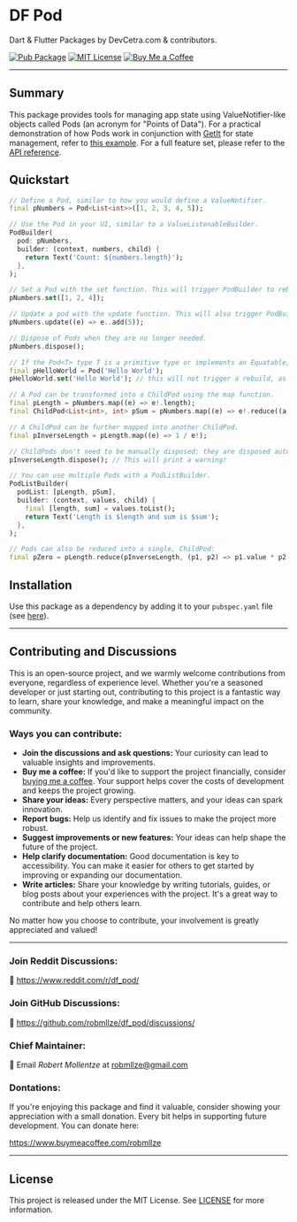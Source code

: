 # DF Pod

Dart & Flutter Packages by DevCetra.com & contributors.

[![Pub Package](https://img.shields.io/pub/v/df_pod.svg)](https://pub.dev/packages/df_pod)
[![MIT License](https://img.shields.io/badge/License-MIT-blue.svg)](https://raw.githubusercontent.com/robmllze/df_pod/main/LICENSE)
[![Buy Me a Coffee](https://img.shields.io/badge/-buy_me_a%C2%A0coffee-gray?logo=buy-me-a-coffee)](https://www.buymeacoffee.com/robmllze)

---

## Summary

This package provides tools for managing app state using ValueNotifier-like objects called Pods (an acronym for "Points of Data"). For a practical demonstration of how Pods work in conjunction with [GetIt](https://pub.dev/packages/get_it) for state management, refer to [this example](https://pub.dev/packages/df_pod/example). For a full feature set, please refer to the [API reference](https://pub.dev/documentation/df_pod/).

## Quickstart

```dart
// Define a Pod, similar to how you would define a ValueNotifier.
final pNumbers = Pod<List<int>>([1, 2, 3, 4, 5]);

// Use the Pod in your UI, similar to a ValueListenableBuilder.
PodBuilder(
  pod: pNumbers,
  builder: (context, numbers, child) {
    return Text('Count: ${numbers.length}');
  },
);

// Set a Pod with the set function. This will trigger PodBuilder to rebuild.
pNumbers.set([1, 2, 4]);

// Update a pod with the update function. This will also trigger PodBuilder to rebuild.
pNumbers.update((e) => e..add(5));

// Dispose of Pods when they are no longer needed.
pNumbers.dispose();

// If the Pod<T> type T is a primitive type or implements an Equatable, the PodBuilder will only rebuild if the Pod's value actually changed.
final pHelloWorld = Pod('Hello World');
pHelloWorld.set('Hello World'); // this will not trigger a rebuild, as String is a primitive, pass-by-value type.

// A Pod can be transformed into a ChildPod using the map function.
final pLength = pNumbers.map((e) => e!.length);
final ChildPod<List<int>, int> pSum = pNumbers.map((e) => e!.reduce((a, b) => a + b));

// A ChildPod can be further mapped into another ChildPod.
final pInverseLength = pLength.map((e) => 1 / e!);

// ChildPods don't need to be manually disposed; they are disposed automatically when their parent is disposed.
pInverseLength.dispose(); // This will print a warning!

// You can use multiple Pods with a PodListBuilder.
PodListBuilder(
  podList: [pLength, pSum],
  builder: (context, values, child) {
    final [length, sum] = values.toList();
    return Text('Length is $length and sum is $sum');
  },
);

// Pods can also be reduced into a single, ChildPod:
final pZero = pLength.reduce(pInverseLength, (p1, p2) => p1.value * p2.value); // pZero will be disposed if either pLength or pInverseLength is disposed.
```

## Installation

Use this package as a dependency by adding it to your `pubspec.yaml` file (see [here](https://pub.dev/packages/df_pod/install)).

---

## Contributing and Discussions

This is an open-source project, and we warmly welcome contributions from everyone, regardless of experience level. Whether you're a seasoned developer or just starting out, contributing to this project is a fantastic way to learn, share your knowledge, and make a meaningful impact on the community.

### Ways you can contribute:

- **Join the discussions and ask questions:** Your curiosity can lead to valuable insights and improvements.
- **Buy me a coffee:** If you'd like to support the project financially, consider [buying me a coffee](https://www.buymeacoffee.com/robmllze). Your support helps cover the costs of development and keeps the project growing.
- **Share your ideas:** Every perspective matters, and your ideas can spark innovation.
- **Report bugs:** Help us identify and fix issues to make the project more robust.
- **Suggest improvements or new features:** Your ideas can help shape the future of the project.
- **Help clarify documentation:** Good documentation is key to accessibility. You can make it easier for others to get started by improving or expanding our documentation.
- **Write articles:** Share your knowledge by writing tutorials, guides, or blog posts about your experiences with the project. It's a great way to contribute and help others learn.

No matter how you choose to contribute, your involvement is greatly appreciated and valued!

---

### Join Reddit Discussions:

💬 https://www.reddit.com/r/df_pod/

### Join GitHub Discussions:

💬 https://github.com/robmllze/df_pod/discussions/

### Chief Maintainer:

📧 Email _Robert Mollentze_ at robmllze@gmail.com

### Dontations:

If you're enjoying this package and find it valuable, consider showing your appreciation with a small donation. Every bit helps in supporting future development. You can donate here:

https://www.buymeacoffee.com/robmllze

---

## License

This project is released under the MIT License. See [LICENSE](https://raw.githubusercontent.com/robmllze/df_pod/main/LICENSE) for more information.
